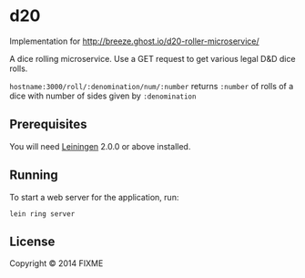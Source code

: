 # d20

Implementation for http://breeze.ghost.io/d20-roller-microservice/

A dice rolling microservice. Use a GET request to get various legal D&D dice rolls.

`hostname:3000/roll/:denomination/num/:number` returns `:number` of rolls of a dice with number of sides given by `:denomination`

## Prerequisites

You will need [Leiningen][] 2.0.0 or above installed.

[leiningen]: https://github.com/technomancy/leiningen

## Running

To start a web server for the application, run:

    lein ring server

## License

Copyright © 2014 FIXME
